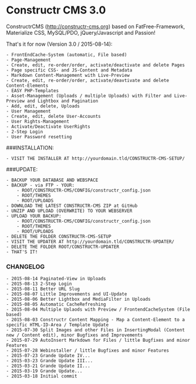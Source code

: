 Constructr CMS 3.0
==================

ConstructrCMS (<a href="http://constructr-cms.org">http://constructr-cms.org</a>) based on FatFree-Framework, Materialize CSS, MySQL/PDO, jQuery/Javascript and Passion!

That's it for now (Version 3.0 / 2015-08-14):

	- FrontEndCache-System (automatic, File based)
	- Page-Management
	- Create, edit, re-order/order, activate/deactivate and delete Pages
	- Page specific CSS- and JS-Content and Metadata
	- Markdown Content-Management with Live-Preview
	- Create, edit, re-order/order, activate/deavtivate and delete Content-Elements
	- EASY PHP-Templates
	- Asset-Management (Uploads / multiple Uploads) with Filter and Live-Preview and Lightbox and Pagination
	- Add, edit, delete, Uploads
	- User Management
	- Create, edit, delete User-Accounts
	- User Rights-Management 
	- Activate/Deactivate UserRights
	- 2-Step Login
	- User Password resetting

###INSTALLATION:

	- VISIT THE INSTALLER AT http://yourdomain.tld/CONSTRUCTR-CMS-SETUP/

###UPDATE:

	- BACKUP YOUR DATABASE AND WEBSPACE
	- BACKUP - via FTP - YOUR: 
		- ROOT/CONSTRUCTR-CMS/CONFIG/constructr_config.json
		- ROOT/THEMES
		- ROOT/UPLOADS
	- DOWNLOAD THE LATEST CONSTRUCTR-CMS ZIP at GitHub
	- UNZIP AND UPLOAD (OVERWRITE) TO YOUR WEBSERVER
	- UPLOAD YOUR BACKUP:
		- ROOT/CONSTRUCTR-CMS/CONFIG/constructr_config.json
		- ROOT/THEMES
		- ROOT/UPLOADS
	- DELETE THE FOLDER CONSTRUCTR-CMS-SETUP
	- VISIT THE UPDATER AT http://yourdomain.tld/CONSTRUCTR-UPDATER/
	- DELETE THE FOLDER ROOT/CONSTRUCTR-UPDATER
	- THAT'S IT!

### CHANGELOG

	- 2015-08-14 Paginated-View in Uploads
	- 2015-08-13 2-Step Login
	- 2015-08-11 Better URL Slug
	- 2015-08-07 Little Improvements and UI-Update
	- 2015-08-06 Better Lightbox and MediaFilter in Uploads
	- 2015-08-05 Automatic CacheRefreshing
	- 2015-08-04 Multiple Uplaods with Preview / FrontendCacheSystem (File based)
	- 2015-08-03 Constructr Content Mapping - Map a Content-Element to a specific HTML-ID-Area / Template Update
	- 2015-07-30 Split Images and other Files in InsertingModal (Content new / Content edit), minor Bugfixes and Improvements
	- 2015-07-29 AutoInsert Markdown for Files / little Bugfixes and minor Features
	- 2015-07-28 Webinstaller / little Bugfixes and minor Features
	- 2015-07-23 Grande Update IV...
	- 2015-03-23 Grande Update III...
	- 2015-03-21 Grande Update II...
	- 2015-03-19 Grande Update...
	- 2015-03-18 Initial commit